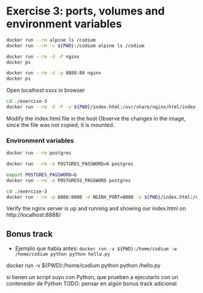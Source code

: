 # Exercise 3: ports, volumes and environment variables

```bash
docker run --rm alpine ls /codium
docker run --rm -v ${PWD}:/codium alpine ls /codium
```

```bash
docker run --rm -d -P nginx
docker ps

docker run --rm -d -p 8888:80 nginx
docker ps
```

Open localhost:xxxx in browser

```bash
cd ./exercise-3
docker run --rm -d -P -v ${PWD}/index.html:/usr/share/nginx/html/index.html nginx
```

Modify the index.html file in the host
Observe the changes in the image, since the file was not copied, it is mounted.

### Environment variables

```bash
docker run --rm postgres

docker run --rm -e POSTGRES_PASSWORD=b postgres

export POSTGRES_PASSWORD=b
docker run --rm -e POSTGRESS_PASSWORD postgres
```

```bash
cd ./exercise-3
docker run --rm -p 8888:8080 -e NGINX_PORT=8080 -v ${PWD}/index.html:/usr/share/nginx/html/index.html -v ${PWD}/conf:/etc/nginx/templates nginx
```

Verify the nginx server is up and running and showing our index.html on http://localhost:8888/

## Bonus track

- Ejemplo que había antes: `docker run -v ${PWD}:/home/codium -w /home/codium python python hello.py`

docker run -v ${PWD}:/home/codium python python /hello.py

si tienen un script suyo con Python, que prueben a ejecutarlo con un contenedor de Python
TODO: pensar en algún bonus track adicional
